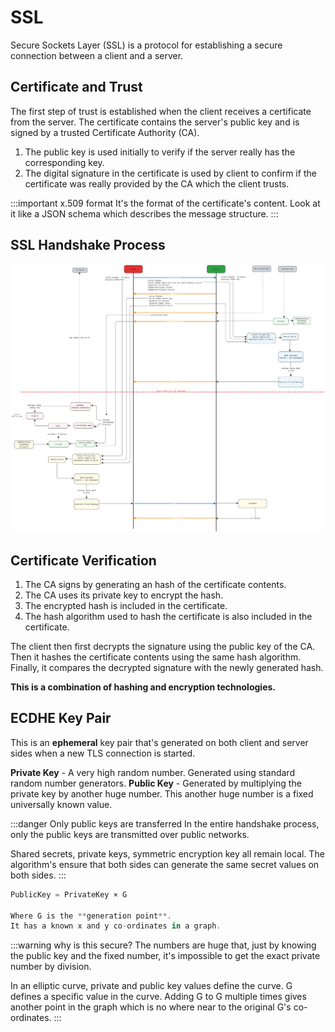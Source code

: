 # SSL

Secure Sockets Layer (SSL) is a protocol for establishing a secure connection between a client and a server.

## Certificate and Trust

The first step of trust is established when the client receives a certificate from the server.
The certificate contains the server's public key and is signed by a trusted Certificate Authority (CA).

1. The public key is used initially to verify if the server really has the corresponding key.
2. The digital signature in the certificate is used by client to confirm
   if the certificate was really provided by the CA which the client trusts.

:::important x.509 format
It's the format of the certificate's content.
Look at it like a JSON schema which describes the message structure.
:::

## SSL Handshake Process

![ssl-handshake-flow](../../static/img/ssl-certificate-process.excalidraw.png)

## Certificate Verification

1. The CA signs by generating an hash of the certificate contents.
2. The CA uses its private key to encrypt the hash.
3. The encrypted hash is included in the certificate.
4. The hash algorithm used to hash the certificate is also included in the certificate.

The client then first decrypts the signature using the public key of the CA.
Then it hashes the certificate contents using the same hash algorithm.
Finally, it compares the decrypted signature with the newly generated hash.

**This is a combination of hashing and encryption technologies.**

## ECDHE Key Pair

This is an **ephemeral** key pair that's generated on both client and server sides when a new TLS connection is started.

**Private Key** - A very high random number. Generated using standard random number generators.
**Public Key** - Generated by multiplying the private key by another huge number.
This another huge number is a fixed universally known value.

:::danger Only public keys are transferred
In the entire handshake process,
only the public keys are transmitted over public networks.

Shared secrets, private keys, symmetric encryption key all remain local.
The algorithm's ensure that both sides can generate the same secret values on both sides.
:::

```javascript
PublicKey = PrivateKey × G

Where G is the **generation point**.
It has a known x and y co-ordinates in a graph.
```

:::warning why is this secure?
The numbers are huge that, just by knowing the public key and the fixed number,
it's impossible to get the exact private number by division.

In an elliptic curve, private and public key values define the curve.
G defines a specific value in the curve.
Adding G to G multiple times gives another point in the graph which is no where near to the original G's co-ordinates.
:::
